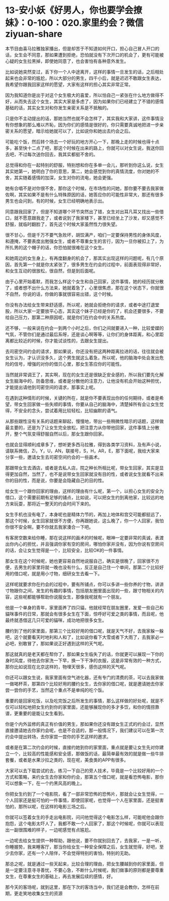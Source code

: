 # 13-安小妖《好男人，你也要学会撩妹》：0-100：020.家里约会？微信 ziyuan-share

本节目由喜马拉雅独家播出，但是却苦于不知道如何开口，担心自己冒人开口的话，女生会不同意，那如果遭到拒绝，恐怕就没有下次开口的机会了，更有可能被心疑的女生拉黑掉，即使她同意了，也会害怕有各种意外发生。

比如说她突然变过，丢下你一个人中途离开，这样的事情一旦发生的话，之后相处起来也会非常的尴尬，所以大部分的男生，四千小后，就是迟迟不敢跟女生表达，我希望你跟我回家这样的愿望，大家有这样的担心其实非常正常。

因为我知道你是出于对这个女生极大的喜爱，所以怕自己一紧张在什么地方做得不好，从而失去这个女生，其实大家是多虑了，因为如果你们已经建立了不错的感情基础的话，其实女生对和你发生亲密关系是不抵触的。

只是你不主动提出的话，那她当然也就不会怎样了，其实我和大家讲，这件事情没有你想象的那么难以齐恥，因为你们的感情是很好的，你只需要真诚地把进一步亲密关系的愿望，暗示给她就可以了，比如说你和她出去约会之后。

可能吃个饭，然后转个场去一个好玩的地方开心一下，那晚上走的时候也得十点多，甚至快十二点了吧，那这个时候在出来的路上，你就可以对女生说，我送你回去吧，不过每次送你回去，我其实都挺不舍的。

总觉得和你在一起特别的舒服，特别想和你在多单一会儿，那听到你这么说，女生其实她第一，她明白了你的意思，第二，她会感觉到你的真情流度，你对她的不舍，其实随着感情的加深，女生对你的流电，她会更强。

她有合唱不是对你很不舍，那你这个时候，在市场性的问她，那你要不要去我家做佐啊，其实如果不是有什么特殊原因的话，她答应你的可能性非常大，那还有很多男生也会问到，有的时候，女生已经明确地表示出。

同意跟我回家了，但是不知道哪个环节突然出了错，女生对出耳凡耳又找出一些借口，就不愿意跟我走了，或者说到了我家楼下，甚至已经坐上了沙发，却又感觉不舒服，就临时翻脸了，首先这个时候大家虽然性力很失望。

很不甘心，但是千万不要气急败坏，胡饺满产，咱们一定要保持男性的身体风度，和遵掩，不要表度出勉强女生，或者不尊重女生的言行，因为一旦你被扣上了，为所扎男的这个帽子的话，你恐怕就很难在这个女生。

和她周边的女生身上，有再度翻身的机会了，那其实出现这样的问题呢，有几个原因，首先第一个就是你太紧张了，很多男生在约会的过程中，前面表现得非常好，和女生互动的很放松，很自然，但是到后面呢。

由于心里开始着默，而我怎么样这个女生和自己回家，这件事情，她的经历就分散了，或者想不出什么方法来，她就着急了，心里很焦虑，那在这个状态下，你就很不自然，你说的话，你做的事就很容易出错，这个时候。

你没有办法给女生带来舒适感，所以呢，她就会拒绝你的请求，或者中途打退堂股，所以大家一定要放平心态，其实这个妹子已经是你的了，机会还要很多，不要给自己压力，那第二种原因呢，就是你们在约会中的关系热度。

还不够，一般来说在约会一到两个小时之后，你们之间就要进入一种，比较爱媒的气氛，不管你们是通过最后系呀，还是谈心啊等等，让你们的身体距离，和心里距离都比较近的时候，你才能试谈性的，去跟女生提出。

去司密空间约会的请求，那如果说，你还没有把这两种距离拉进的话，往往就会被女生认为，才认识没多久，这个男生就这么着急，所以呢，他的脑海中处会发出危险的信号，增强的对你的借贝心里，那女生答应你的可能性。

当然就非常调王了，其实啊，现在的女生还是很缺乏安全感的，所以我们要先化解女生脑海中的，防备思维，或者是分散他的注意力，让他没有机会开始这种担忧，才能提出请他到司密空间的请求，那事实上呢。

在遇到这种情形的时候，关键的所在，就是你不要表现出你的任何期待，或者是希望，带女生回家做一些失顺的事情，你要从自己的脑海中，清楚掉所有会让女生觉得，不安全的念头，尝试着用比较轻松，比较幽默的语气。

从那些跟性没有关系的话题来聊起，慢慢地，带出一些稍微性暗示的话题，这样做最主要的，还是为了让女生完全放松，把注意力从你带他回家，这件事情上分散开，整个气氛变得舒服自然以后，那女生跟你回家。

也就会显得顺利成章多了，想听更多西马拉雅，得到各类学习资料，及有声小说，请联系微信，Zi，Y，U，AN，联接号，S，H，AR，E，那下面呢，我给大家来分享一些，邀请女生去司密空间约会的一些画术。

那跟带女生去酒店，或者是去私人店，院之种长所相比呢，带女生回家，其实是显得更加自然，当然了，也不是说带女生回家就没有目的性，或者说女生就看不出来你的目的性，而是说，你要是会隐藏自己的目的性。

给女生一个跟你回家的理由，这样的理由有什么呢，第一个，以担心女生的安全为借口，这个需要前期有足够的铺点，比如说，可以把女生约到离他家，比较远的地方来玩耍，那将近一整天的约会时间下来的。

女生手机也没有电了，本身呢也是精体力节的，再加上地体和宫交可能都挺远了，那这个时候，女生回家就很不方便，你再跟她说，这么晚了，你一个人回家，我怕你很不安全啊，要不你就去我家湊合一下吧。

有客房空数来给你睡，那在说这样的画术的时候呢，眼神一定要非常的真诚，表渡出你内心的担忧，并且强调你家有空的房间，哪怕你家并没有，因为你说有空房间的话，会让女生觉得是一个，比较安全，比较OK的一件事情。

那女生在这个时候呢，她也更容易自然地说服自己，确实是很晚了，回家很不方便，去男生的家里将就一晚也没有什么，反正是自己住一个单间，那第二个比较好用的借口呢，就是用小寸物，细研女生去看一下。

这样呢就要求你在约会的过程中，要有所铺点，你可以多讲一些你养的寸物，讲讲寸物跟你之间，发生的有趣的事情，包括朋友圈里面出现的一些，跟寸物相关的内容，这些呢都能够帮助你说服女生，那像我呢就有一个朋友。

他是一个单身的青年，家里面养了四只貓，他就经常在朋友圈里，发爱一些自己和貓咪事件的日常，那就会有很多女生在下面，惊呼好可爱之类的事情，而且呢，他最终就憑借这几只可爱的貓咪，成功地把很多女生。

腰约到了他的家里面，那第三个比较好用的借口呢，就是天气不好，去我家躲一躲吧，这个就要看天时地利和人和了，比如说你看下大雪或者下大雨了，去我家必一必吧，别敢冒了，那如果说正好遇到这样的天气呢。

那这就真的是老天都在帮你了，那如果女生临失了的话，你就更可以展现一下你的身时风度，待他去你家洗一下早，换一下干净的衣服，这是非常有效的一种方式，那你比如说现在北京这样的，物埋天很多，感伤这样的天气呢。

你还可以跟女生说，我家里面有空气进化器，还有专门的清费的茶，可以去我家做一做喝杯茶，那第四个比较好用的腰约女生，去你家的借口呢，就是邀请她去你家尝一尝你的手艺，当然这个重点不是单纯的吃个饭。

重要的是回家吃饭，以及吃完饭之后所发生的事情，那么这样做的好处呢，就是不仅可以轻松地把女生约到你的家里面，还能够展现你的多才多饮，和你的情捞靠谱，更重要的是能让女生看到。

你是个内外监修的真正有价值的男生，那如果你还没有跟女生正式的约会过，显然直接邀请她去你家约会呢，也是不合适的，那一般情况下，我们建议可以在第一次约会中提出转场，去你家尝一尝你的手艺这样的邀求。

或者是在第二次约会的时候，直接约她到你的家里面，重点就是要让女生先对你建立一个，比较高的性能感和安全感，那做饭的话，最简单最有效的就是做一些牛排套餐，或者是水果沙拉之类的，现在呢，美食类的APP有很多。

大家可以去下载尝试的去，练习一下自己的旁人技术，毕竟是一个比较好用的一个方式和策略，来约女生去你家和你约会，那第五个借口呢，就是看恐怖电影，那你可以想象一下，在一个约黑风高的晚上。

你把女生约到了一个电影院，看了一部非常恐怖的恐怖片，那就会让女生觉得，一个人回家还是挺可怕的一件事情，即使回家呢，也觉得一个人在家里面，还是挺害怕的，那所以呢，在这样的电影三场之后。

你就可以签着女生的手走出电影院，问问他觉得这个电影怎么样，可能呢他会跟你抱怨，这个电影太吓人了，我都不敢一个人回家了，那这个时候呢，你就可以表现出一副很围难的样子，一边呢感觉有点尴尬。

一边呢去给女生提供一种帮助，跟他说，要不你就别回去了，去我家，一是一听，你睡握势，我来睡客厅，那当你给女生一种安全保障之后，女生就觉得，好吧，至少去你家，还有一个人陪伴，不会觉得特别的害怕，特别的无助。

那总之呢，就是通过一些天起来，比较合理的理由，把女生腰越到你的家里面，但是一定要注意寻寻善忧，不要心急，不断什么时候呢，我们做事的原则都是要尊重女生，在尊重女生的基础上，再去发展后续的感情，好。

那今天的客场呢，就到这里，那在下次的客场当中，我们还是会教你，怎样在前期，更走笑地收集女生的资源